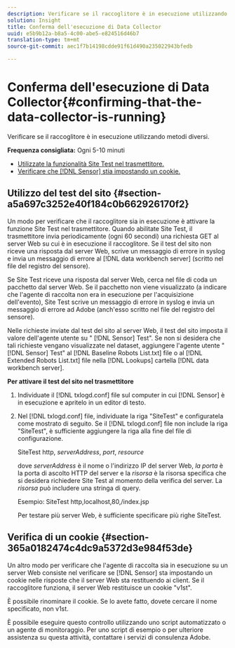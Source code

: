 ```yaml
---
description: Verificare se il raccoglitore è in esecuzione utilizzando metodi diversi.
solution: Insight
title: Conferma dell'esecuzione di Data Collector
uuid: e5b9b12a-b8a5-4c00-abe5-e824516d46b7
translation-type: tm+mt
source-git-commit: aec1f7b14198cdde91f61d490a235022943bfedb

---
```



# Conferma dell&#39;esecuzione di Data Collector{#confirming-that-the-data-collector-is-running}

Verificare se il raccoglitore è in esecuzione utilizzando metodi diversi.

**Frequenza consigliata:** Ogni 5-10 minuti

* [Utilizzate la funzionalità Site Test nel trasmettitore.](../../../home/c-snsr-ovrvw/admin-sensor/c-data-cltr-rng.md#section-a5a697c3252e40f184c0b662926170f2)
* [Verificare che [!DNL Sensor] stia impostando un cookie.](../../../home/c-snsr-ovrvw/admin-sensor/c-data-cltr-rng.md#section-365a0182474c4dc9a5372d3e984f53de)

## Utilizzo del test del sito {#section-a5a697c3252e40f184c0b662926170f2}

Un modo per verificare che il raccoglitore sia in esecuzione è attivare la funzione Site Test nel trasmettitore. Quando abilitate Site Test, il trasmettitore invia periodicamente (ogni 60 secondi) una richiesta GET al server Web su cui è in esecuzione il raccoglitore. Se il test del sito non riceve una risposta dal server Web, scrive un messaggio di errore in syslog e invia un messaggio di errore al [!DNL data workbench server] (scritto nel file del registro del sensore).

Se Site Test riceve una risposta dal server Web, cerca nel file di coda un pacchetto dal server Web. Se il pacchetto non viene visualizzato (a indicare che l&#39;agente di raccolta non era in esecuzione per l&#39;acquisizione dell&#39;evento), Site Test scrive un messaggio di errore in syslog e invia un messaggio di errore ad Adobe (anch&#39;esso scritto nel file del registro del sensore).

Nelle richieste inviate dal test del sito al server Web, il test del sito imposta il valore dell&#39;agente utente su &quot; [!DNL Sensor] Test&quot;. Se non si desidera che tali richieste vengano visualizzate nel dataset, aggiungere l&#39;agente utente &quot; [!DNL Sensor] Test&quot; al [!DNL Baseline Robots List.txt] file o al [!DNL Extended Robots List.txt] file nella [!DNL Lookups] cartella [!DNL data workbench server].

**Per attivare il test del sito nel trasmettitore**

1. Individuate il [!DNL txlogd.conf] file sul computer in cui [!DNL Sensor] è in esecuzione e apritelo in un editor di testo.

1. Nel [!DNL txlogd.conf] file, individuate la riga &quot;SiteTest&quot; e configuratela come mostrato di seguito. Se il [!DNL txlogd.conf] file non include la riga &quot;SiteTest&quot;, è sufficiente aggiungere la riga alla fine del file di configurazione.

   SiteTest http, *serverAddress*, *port*, *resource*

   dove *serverAddress* è il nome o l&#39;indirizzo IP del server Web, *la porta* è la porta di ascolto HTTP del server e la *risorsa* è la risorsa specifica che si desidera richiedere Site Test al momento della verifica del server. La *risorsa* può includere una stringa di query.

   Esempio: SiteTest http,localhost,80,/index.jsp

   Per testare più server Web, è sufficiente specificare più righe SiteTest.

## Verifica di un cookie {#section-365a0182474c4dc9a5372d3e984f53de}

Un altro modo per verificare che l&#39;agente di raccolta sia in esecuzione su un server Web consiste nel verificare se [!DNL Sensor] sta impostando un cookie nelle risposte che il server Web sta restituendo ai client. Se il raccoglitore funziona, il server Web restituisce un cookie &quot;v1st&quot;.

È possibile rinominare il cookie. Se lo avete fatto, dovete cercare il nome specificato, non v1st.

È possibile eseguire questo controllo utilizzando uno script automatizzato o un agente di monitoraggio. Per uno script di esempio o per ulteriore assistenza su questa attività, contattare i servizi di consulenza Adobe.
